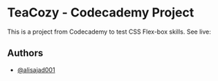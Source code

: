 
# TeaCozy - Codecademy Project

This is a project from Codecademy to test CSS Flex-box skills.
See live: 


## Authors

- [@alisajad001](https://github.com/alisajad001)
